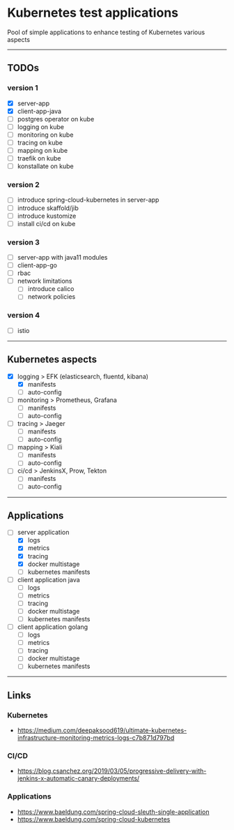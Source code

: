 # Kubernetes test applications
Pool of simple applications to enhance testing of Kubernetes various aspects 

---

## TODOs

### version 1
- [x] server-app
- [x] client-app-java
- [ ] postgres operator on kube
- [ ] logging on kube
- [ ] monitoring on kube
- [ ] tracing on kube
- [ ] mapping on kube
- [ ] traefik on kube
- [ ] konstallate on kube

### version 2
- [ ] introduce spring-cloud-kubernetes in server-app
- [ ] introduce skaffold/jib
- [ ] introduce kustomize
- [ ] install ci/cd on kube

### version 3
- [ ] server-app with java11 modules
- [ ] client-app-go
- [ ] rbac
- [ ] network limitations
  - [ ] introduce calico
  - [ ] network policies

### version 4
- [ ] istio

---

## Kubernetes aspects

- [x] logging > EFK (elasticsearch, fluentd, kibana)
	- [x] manifests
	- [ ] auto-config
- [ ] monitoring > Prometheus, Grafana
	- [ ] manifests
	- [ ] auto-config
- [ ] tracing > Jaeger
	- [ ] manifests
	- [ ] auto-config
- [ ] mapping > Kiali
	- [ ] manifests
	- [ ] auto-config
- [ ] ci/cd > JenkinsX, Prow, Tekton
	- [ ] manifests
	- [ ] auto-config

---

## Applications

- [ ] server application
	- [x] logs
	- [x] metrics
	- [x] tracing
	- [x] docker multistage
	- [ ] kubernetes manifests
- [ ] client application java
	- [ ] logs
	- [ ] metrics
	- [ ] tracing
	- [ ] docker multistage
	- [ ] kubernetes manifests
- [ ] client application golang
	- [ ] logs
	- [ ] metrics
	- [ ] tracing
	- [ ] docker multistage
	- [ ] kubernetes manifests

---

## Links

### Kubernetes
* https://medium.com/deepaksood619/ultimate-kubernetes-infrastructure-monitoring-metrics-logs-c7b871d797bd

### CI/CD
* https://blog.csanchez.org/2019/03/05/progressive-delivery-with-jenkins-x-automatic-canary-deployments/

### Applications
* https://www.baeldung.com/spring-cloud-sleuth-single-application
* https://www.baeldung.com/spring-cloud-kubernetes
